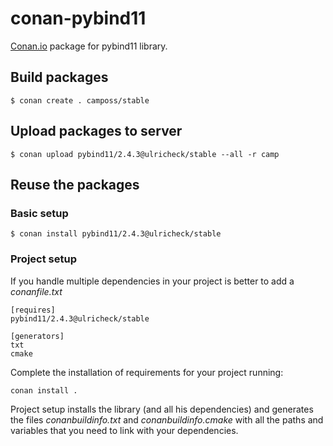 # conan-pybind11

[Conan.io](https://conan.io) package for pybind11 library. 

## Build packages

    $ conan create . camposs/stable
    
## Upload packages to server

    $ conan upload pybind11/2.4.3@ulricheck/stable --all -r camp
    
## Reuse the packages

### Basic setup

    $ conan install pybind11/2.4.3@ulricheck/stable
    
### Project setup

If you handle multiple dependencies in your project is better to add a *conanfile.txt*
    
    [requires]
    pybind11/2.4.3@ulricheck/stable
    
    [generators]
    txt
    cmake

Complete the installation of requirements for your project running:</small></span>

    conan install . 

Project setup installs the library (and all his dependencies) and generates the files *conanbuildinfo.txt* and *conanbuildinfo.cmake* with all the paths and variables that you need to link with your dependencies.
